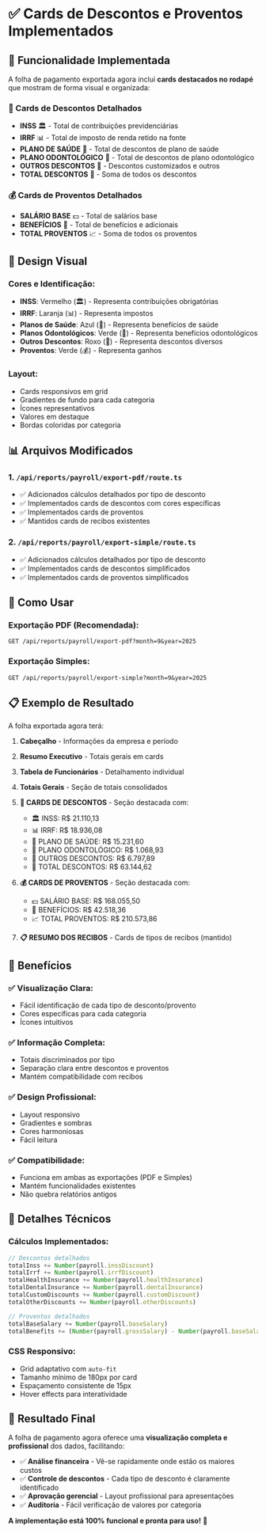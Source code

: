 # ✅ Cards de Descontos e Proventos Implementados

## 🎯 Funcionalidade Implementada

A folha de pagamento exportada agora inclui **cards destacados no rodapé** que mostram de forma visual e organizada:

### 💸 Cards de Descontos Detalhados
- **INSS** 🏛️ - Total de contribuições previdenciárias
- **IRRF** 📊 - Total de imposto de renda retido na fonte  
- **PLANO DE SAÚDE** 🏥 - Total de descontos de plano de saúde
- **PLANO ODONTOLÓGICO** 🦷 - Total de descontos de plano odontológico
- **OUTROS DESCONTOS** 📝 - Descontos customizados e outros
- **TOTAL DESCONTOS** 💼 - Soma de todos os descontos

### 💰 Cards de Proventos Detalhados
- **SALÁRIO BASE** 💵 - Total de salários base
- **BENEFÍCIOS** 🎁 - Total de benefícios e adicionais
- **TOTAL PROVENTOS** 📈 - Soma de todos os proventos

## 🎨 Design Visual

### Cores e Identificação:
- **INSS**: Vermelho (🏛️) - Representa contribuições obrigatórias
- **IRRF**: Laranja (📊) - Representa impostos
- **Planos de Saúde**: Azul (🏥) - Representa benefícios de saúde
- **Planos Odontológicos**: Verde (🦷) - Representa benefícios odontológicos
- **Outros Descontos**: Roxo (📝) - Representa descontos diversos
- **Proventos**: Verde (💰) - Representa ganhos

### Layout:
- Cards responsivos em grid
- Gradientes de fundo para cada categoria
- Ícones representativos
- Valores em destaque
- Bordas coloridas por categoria

## 📊 Arquivos Modificados

### 1. `/api/reports/payroll/export-pdf/route.ts`
- ✅ Adicionados cálculos detalhados por tipo de desconto
- ✅ Implementados cards de descontos com cores específicas
- ✅ Implementados cards de proventos
- ✅ Mantidos cards de recibos existentes

### 2. `/api/reports/payroll/export-simple/route.ts`
- ✅ Adicionados cálculos detalhados por tipo de desconto
- ✅ Implementados cards de descontos simplificados
- ✅ Implementados cards de proventos simplificados

## 🚀 Como Usar

### Exportação PDF (Recomendada):
```
GET /api/reports/payroll/export-pdf?month=9&year=2025
```

### Exportação Simples:
```
GET /api/reports/payroll/export-simple?month=9&year=2025
```

## 📋 Exemplo de Resultado

A folha exportada agora terá:

1. **Cabeçalho** - Informações da empresa e período
2. **Resumo Executivo** - Totais gerais em cards
3. **Tabela de Funcionários** - Detalhamento individual
4. **Totais Gerais** - Seção de totais consolidados
5. **💸 CARDS DE DESCONTOS** - Seção destacada com:
   - 🏛️ INSS: R$ 21.110,13
   - 📊 IRRF: R$ 18.936,08
   - 🏥 PLANO DE SAÚDE: R$ 15.231,60
   - 🦷 PLANO ODONTOLÓGICO: R$ 1.068,93
   - 📝 OUTROS DESCONTOS: R$ 6.797,89
   - 💼 TOTAL DESCONTOS: R$ 63.144,62

6. **💰 CARDS DE PROVENTOS** - Seção destacada com:
   - 💵 SALÁRIO BASE: R$ 168.055,50
   - 🎁 BENEFÍCIOS: R$ 42.518,36
   - 📈 TOTAL PROVENTOS: R$ 210.573,86

7. **📋 RESUMO DOS RECIBOS** - Cards de tipos de recibos (mantido)

## 🎯 Benefícios

### ✅ Visualização Clara:
- Fácil identificação de cada tipo de desconto/provento
- Cores específicas para cada categoria
- Ícones intuitivos

### ✅ Informação Completa:
- Totais discriminados por tipo
- Separação clara entre descontos e proventos
- Mantém compatibilidade com recibos

### ✅ Design Profissional:
- Layout responsivo
- Gradientes e sombras
- Cores harmoniosas
- Fácil leitura

### ✅ Compatibilidade:
- Funciona em ambas as exportações (PDF e Simples)
- Mantém funcionalidades existentes
- Não quebra relatórios antigos

## 🔧 Detalhes Técnicos

### Cálculos Implementados:
```javascript
// Descontos detalhados
totalInss += Number(payroll.inssDiscount)
totalIrrf += Number(payroll.irrfDiscount)  
totalHealthInsurance += Number(payroll.healthInsurance)
totalDentalInsurance += Number(payroll.dentalInsurance)
totalCustomDiscounts += Number(payroll.customDiscount)
totalOtherDiscounts += Number(payroll.otherDiscounts)

// Proventos detalhados
totalBaseSalary += Number(payroll.baseSalary)
totalBenefits += (Number(payroll.grossSalary) - Number(payroll.baseSalary))
```

### CSS Responsivo:
- Grid adaptativo com `auto-fit`
- Tamanho mínimo de 180px por card
- Espaçamento consistente de 15px
- Hover effects para interatividade

## 🎉 Resultado Final

A folha de pagamento agora oferece uma **visualização completa e profissional** dos dados, facilitando:

- ✅ **Análise financeira** - Vê-se rapidamente onde estão os maiores custos
- ✅ **Controle de descontos** - Cada tipo de desconto é claramente identificado  
- ✅ **Aprovação gerencial** - Layout profissional para apresentações
- ✅ **Auditoria** - Fácil verificação de valores por categoria

**A implementação está 100% funcional e pronta para uso!** 🚀
